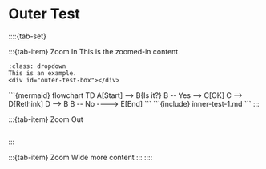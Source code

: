 # Outer Test

::::{tab-set}

:::{tab-item} Zoom In
This is the zoomed-in content.
```{prf:example}
:class: dropdown
This is an example.
<div id="outer-test-box"></div>
```
<div id="outer-test-box-2"></div>
```{mermaid}
    flowchart TD
    A[Start] --> B{Is it?}
    B -- Yes --> C[OK]
    C --> D[Rethink]
    D --> B
    B -- No ----> E[End]
```
```{include} inner-test-1.md
```
:::

:::{tab-item} Zoom Out
```{include} inner-test-2.md
```
:::

:::{tab-item} Zoom Wide
more content
:::
::::
<script src=">../../_static/1-exponential-functions.js"></script>